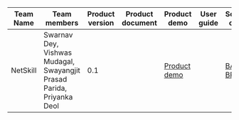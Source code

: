 
| Team Name | Team members | Product version | Product document | Product demo | User guide | Source code | Developer guide |
| ----- | ----- | ----- | ----- | ----- | ----- | ----- | ----- |
| NetSkill | Swarnav Dey, Vishwas Mudagal, Swayangjit Prasad Parida, Priyanka Deol | 0.1 |  | [Product demo](https://drive.google.com/file/d/1IVAToqQ_C5AaLyNFZ0HQM23nOSFgS3aE/view) |  | [BAP](https://gitlab.com/gwl-community/hackathon-fe) [BPP](https://gitlab.com/gwl-community/hackathon-be) |  |
